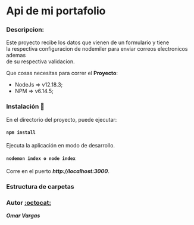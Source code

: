 # Api de mi portafolio

### Descripcion:

Este proyecto recibe los datos que vienen de un formulario y tiene  
la respectiva configuracion de nodemiler para enviar correos electronicos ademas  
de su respectiva validacion.

Que cosas necesitas para correr el **Proyecto**:

* NodeJs => v12.18.3;
* NPM => v6.14.5;

### Instalación :wrench:

En el directorio del proyecto, puede ejecutar:

#### ``npm install``

Ejecuta la aplicación en modo de desarrollo.
#### ``nodemon index o node index``
Corre en el puerto _**http://localhost:3000**_.

### Estructura de carpetas



### Autor [:octocat:](https://github.com/OmarVargas235)

**_Omar Vargas_**
